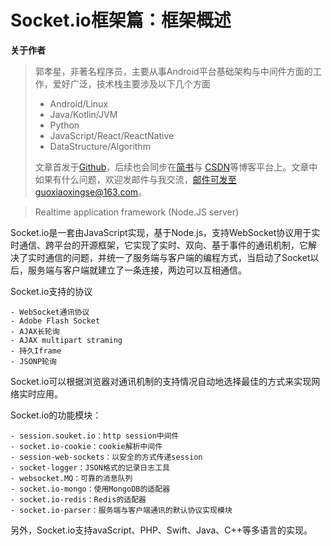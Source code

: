 # Socket.io框架篇：框架概述

**关于作者**

>郭孝星，非著名程序员，主要从事Android平台基础架构与中间件方面的工作，爱好广泛，技术栈主要涉及以下几个方面
>
>- Android/Linux
>- Java/Kotlin/JVM
>- Python
>- JavaScript/React/ReactNative
>- DataStructure/Algorithm
>
>文章首发于[Github](https://github.com/guoxiaoxing)，后续也会同步在[简书](http://www.jianshu.com/users/66a47e04215b/latest_articles)与
[CSDN](http://blog.csdn.net/allenwells)等博客平台上。文章中如果有什么问题，欢迎发邮件与我交流，邮件可发至guoxiaoxingse@163.com。

>Realtime application framework (Node.JS server)

Socket.io是一套由JavaScript实现，基于Node.js，支持WebSocket协议用于实时通信、跨平台的开源框架，它实现了实时、双向、基于事件的通讯机制，它解
决了实时通信的问题，并统一了服务端与客户端的编程方式，当启动了Socket以后，服务端与客户端就建立了一条连接，两边可以互相通信。

Socket.io支持的协议

```
- WebSocket通讯协议
- Adobe Flash Socket
- AJAX长轮询
- AJAX multipart straming
- 持久Iframe
- JSONP轮询
```
Socket.io可以根据浏览器对通讯机制的支持情况自动地选择最佳的方式来实现网络实时应用。


Socket.io的功能模块：

```
- session.souket.io：http session中间件
- socket.io-cookie：cookie解析中间件
- session-web-sockets：以安全的方式传递session
- socket-logger：JSON格式的记录日志工具
- websocket.MQ：可靠的消息队列
- socket.io-mongo：使用MongoDB的适配器
- socket.io-redis：Redis的适配器
- socket.io-parser：服务端与客户端通讯的默认协议实现模块
```

另外，Socket.io支持avaScript、PHP、Swift、Java、C++等多语言的实现。
